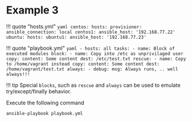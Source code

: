 # Example 3

!!! quote "hosts.yml"
    ```yaml
    centos:
      hosts:
        provisioner:
          ansible_connection: local
        centos1:
          ansible_host: '192.168.77.22'
    ubuntu:
      hosts:
        ubuntu1:
          ansible_host: '192.168.77.23'
    ```

!!! quote "playbook.yml"
    ```yaml
    - hosts: all
      tasks:
        - name: Block of executed modules
          block:
            - name: Copy into /etc as unprivilaged user
              copy:
                content: Some content
                dest: /etc/test.txt
          rescue:
            - name: Copy to /home/vagrant instead
              copy:
                content: Some content
                dest: /home/vagrant/test.txt
          always:
            - debug:
                msg: Always runs, .. well always!!!
    ```

!!! tip
    Special `blocks`, such as `rescue` and `always` can be used to emulate try/except/finally behavior.

Execute the following command
```
ansible-playbook playbook.yml
```
